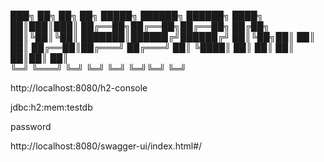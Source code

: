 ███╗   ██╗ ██╗ ██╗     █████╗ ██████╗ ██████╗
████╗  ██║███║███║    ██╔══██╗██╔══██╗██╔══██╗
██╔██╗ ██║╚██║╚██║    ███████║██████╔╝██████╔╝
██║╚██╗██║ ██║ ██║    ██╔══██║██╔═══╝ ██╔═══╝
██║ ╚████║ ██║ ██║    ██║  ██║██║     ██║     
╚═╝  ╚═══╝ ╚═╝ ╚═╝    ╚═╝  ╚═╝╚═╝     ╚═╝

http://localhost:8080/h2-console

jdbc:h2:mem:testdb

password

http://localhost:8080/swagger-ui/index.html#/

